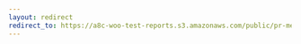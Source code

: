 ```yaml
---
layout: redirect
redirect_to: https://a8c-woo-test-reports.s3.amazonaws.com/public/pr-merge/43810/api/index.html
---
```

